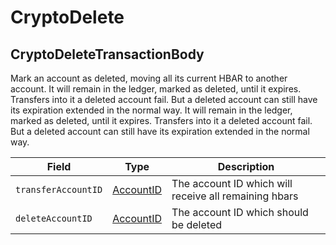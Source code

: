 # CryptoDelete

## CryptoDeleteTransactionBody

Mark an account as deleted, moving all its current HBAR to another account. It will remain in the ledger, marked as deleted, until it expires. Transfers into it a deleted account fail. But a deleted account can still have its expiration extended in the normal way. It will remain in the ledger, marked as deleted, until it expires. Transfers into it a deleted account fail. But a deleted account can still have its expiration extended in the normal way.

| Field               | Type                                     | Description                                           |
| ------------------- | ---------------------------------------- | ----------------------------------------------------- |
| `transferAccountID` | [AccountID](../basic-types/accountid.md) | The account ID which will receive all remaining hbars |
| `deleteAccountID`   | [AccountID](../basic-types/accountid.md) | The account ID which should be deleted                |
